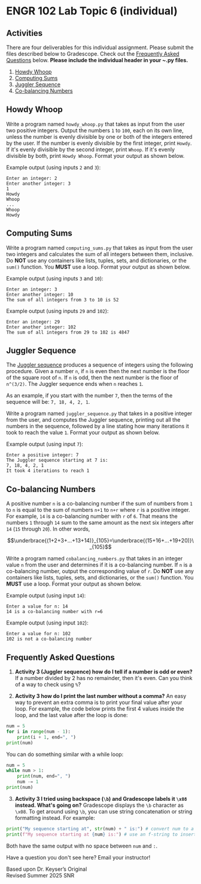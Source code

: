 # ENGR 102 Lab Topic 6 (individual)

## Activities
There are four deliverables for this individual assignment. Please submit the files described below to Gradescope. Check out the [Frequently Asked Questions](#frequently-asked-questions) below. **Please include the individual header in your ~.py files.**

1. [Howdy Whoop](#howdy-whoop)
2. [Computing Sums](#computing-sums)
3. [Juggler Sequence](#juggler-sequence)
4. [Co-balancing Numbers](#co-balancing-numbers)

## Howdy Whoop
Write a program named `howdy_whoop.py` that takes as input from the user two positive integers. Output the numbers `1` to `100`, each on its own line, unless the number is evenly divisible by one or both of the integers entered by the user. If the number is evenly divisible by the first integer, print `Howdy`. If it's evenly divisible by the second integer, print `Whoop`. If it's evenly divisible by both, print `Howdy Whoop`. Format your output as shown below.

Example output (using inputs `2` and `3`):
```
Enter an integer: 2
Enter another integer: 3
1
Howdy
Whoop
...
Whoop
Howdy
```


## Computing Sums
Write a program named `computing_sums.py` that takes as input from the user two integers and calculates the sum of all integers between them, inclusive. Do **NOT** use any containers like lists, tuples, sets, and dictionaries, or the `sum()` function. You **MUST** use a loop. Format your output as shown below.

Example output (using inputs `3` and `10`):
```
Enter an integer: 3
Enter another integer: 10
The sum of all integers from 3 to 10 is 52
```

Example output (using inputs `29` and `102`):
```
Enter an integer: 29
Enter another integer: 102
The sum of all integers from 29 to 102 is 4847
```


## Juggler Sequence
The [Juggler sequence](https://en.wikipedia.org/wiki/Juggler_sequence) produces a sequence of integers using the following procedure. Given a number `n`, if `n` is even then the next number is the floor of the square root of `n`. If `n` is odd, then the next number is the floor of `n^(3/2)`. The Juggler sequence ends when `n` reaches `1`. 

As an example, if you start with the number `7`, then the terms of the sequence will be: `7, 18, 4, 2, 1`.

Write a program named `juggler_sequence.py` that takes in a positive integer from the user, and computes the Juggler sequence, printing out all the numbers in the sequence, followed by a line stating how many iterations it took to reach the value `1`. Format your output as shown below.

Example output (using input `7`):
```
Enter a positive integer: 7
The Juggler sequence starting at 7 is:
7, 18, 4, 2, 1
It took 4 iterations to reach 1
```


## Co-balancing Numbers
A positive number `n` is a co-balancing number if the sum of numbers from `1` to `n` is equal to the sum of numbers `n+1` to `n+r` where `r` is a positive integer. 
For example, `14` is a co-balancing number with `r` of `6`. That means the numbers `1` through `14` sum to the same amount as the next six integers after `14` (`15` through `20`). In other words,

$$\underbrace{(1+2+3+...+13+14)}_{105}=\underbrace{(15+16+...+19+20)}\_{105}$$

Write a program named `cobalancing_numbers.py` that takes in an integer value `n` from the user and determines if it is a co-balancing number. If `n` is a co-balancing number, output the corresponding value of `r`. Do **NOT** use any containers like lists, tuples, sets, and dictionaries, or the `sum()` function. You **MUST** use a loop. Format your output as shown below.

Example output (using input `14`):
```
Enter a value for n: 14
14 is a co-balancing number with r=6
```

Example output (using input `102`):
```
Enter a value for n: 102
102 is not a co-balancing number
```


## Frequently Asked Questions
1. **Activity 3 (Juggler sequence) how do I tell if a number is odd or even?** If a number divided by 2 has no remainder, then it's even. Can you think of a way to check using `%`?

2. **Activity 3 how do I print the last number without a comma?** An easy way to prevent an extra comma is to print your final value after your loop. For example, the code below prints the first 4 values inside the loop, and the last value after the loop is done:

```python
num = 5
for i in range(num - 1):
    print(i + 1, end=", ")
print(num)
```
You can do something similar with a while loop:
```python
num = 5
while num > 1:
    print(num, end=", ")
    num -= 1
print(num)
```

3. **Activity 3 I tried using backspace (`\b`) and Gradescope labels it `\x08` instead. What's going on?** Gradescope displays the `\b` character as `\x08`. To get around using `\b`, you can use string concatenation or string formatting instead. For example:

```python
print("My sequence starting at", str(num) + " is:") # convert num to a string and concatenate
print(f"My sequence starting at {num} is:") # use an f-string to insert num in the {} placeholder
```
Both have the same output with no space between `num` and `:`.

Have a question you don't see here? Email your instructor!

Based upon Dr. Keyser’s Original<br/>
Revised Summer 2025 SNR
